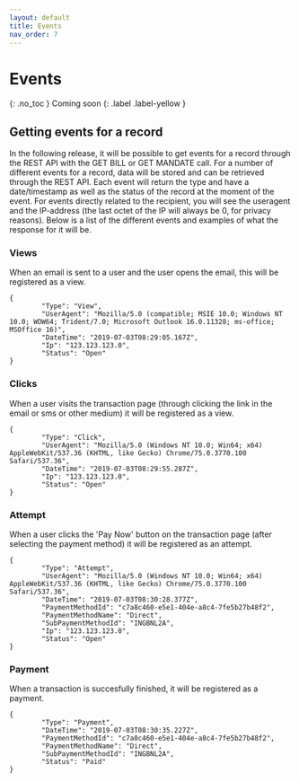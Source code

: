```yaml
---
layout: default
title: Events
nav_order: 7
---
```


# Events
{: .no_toc }
Coming soon
{: .label .label-yellow }

## Getting events for a record
In the following release, it will be possible to get events for a record through the REST API with the GET BILL or GET MANDATE call.
For a number of different events for a record, data will be stored and can be retrieved through the REST API. Each event will return the type and have a date/timestamp as well as the status of the record at the moment of the event.
For events directly related to the recipient, you will see the useragent and the IP-address (the last octet of the IP will always be 0, for privacy reasons).
Below is a list of the different events and examples of what the response for it will be.

### Views
When an email is sent to a user and the user opens the email, this will be registered as a view.
```
{
		"Type": "View",
		"UserAgent": "Mozilla/5.0 (compatible; MSIE 10.0; Windows NT 10.0; WOW64; Trident/7.0; Microsoft Outlook 16.0.11328; ms-office; MSOffice 16)",
		"DateTime": "2019-07-03T08:29:05.167Z",
		"Ip": "123.123.123.0",
		"Status": "Open"
}
```

### Clicks
When a user visits the transaction page (through clicking the link in the email or sms or other medium) it will be registered as a view.
```
{
		"Type": "Click",
		"UserAgent": "Mozilla/5.0 (Windows NT 10.0; Win64; x64) AppleWebKit/537.36 (KHTML, like Gecko) Chrome/75.0.3770.100 Safari/537.36",
		"DateTime": "2019-07-03T08:29:55.287Z",
		"Ip": "123.123.123.0",
		"Status": "Open"
}
```

### Attempt
When a user clicks the 'Pay Now' button on the transaction page (after selecting the payment method) it will be registered as an attempt.
```
{
		"Type": "Attempt",
		"UserAgent": "Mozilla/5.0 (Windows NT 10.0; Win64; x64) AppleWebKit/537.36 (KHTML, like Gecko) Chrome/75.0.3770.100 Safari/537.36",
		"DateTime": "2019-07-03T08:30:28.377Z",
		"PaymentMethodId": "c7a8c460-e5e1-404e-a8c4-7fe5b27b48f2",
		"PaymentMethodName": "Direct",
		"SubPaymentMethodId": "INGBNL2A",
		"Ip": "123.123.123.0",
		"Status": "Open"
}
```

### Payment
When a transaction is succesfully finished, it will be registered as a payment.
```
{
		"Type": "Payment",
		"DateTime": "2019-07-03T08:30:35.227Z",
		"PaymentMethodId": "c7a8c460-e5e1-404e-a8c4-7fe5b27b48f2",
		"PaymentMethodName": "Direct",
		"SubPaymentMethodId": "INGBNL2A",
		"Status": "Paid"
}
```